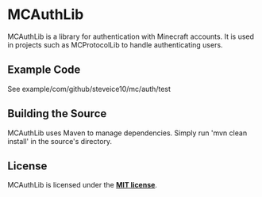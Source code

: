 # MCAuthLib
MCAuthLib is a library for authentication with Minecraft accounts. It is used in projects such as MCProtocolLib to handle authenticating users.

## Example Code
See example/com/github/steveice10/mc/auth/test

## Building the Source
MCAuthLib uses Maven to manage dependencies. Simply run 'mvn clean install' in the source's directory.

## License
MCAuthLib is licensed under the **[MIT license](http://www.opensource.org/licenses/mit-license.html)**.

